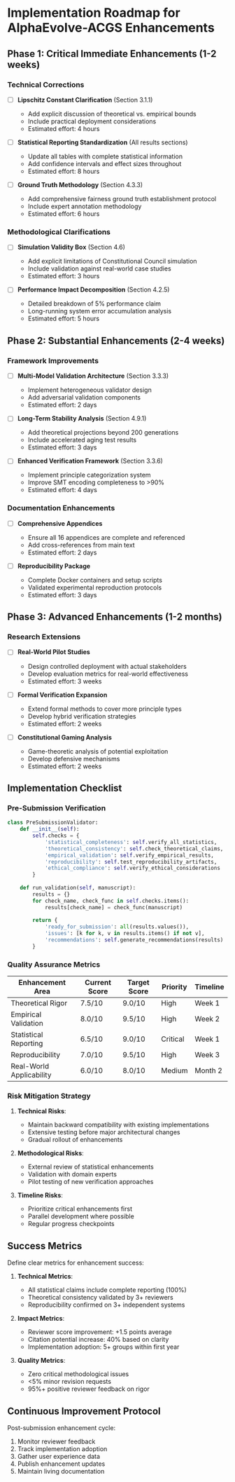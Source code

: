 # Implementation Roadmap for AlphaEvolve-ACGS Enhancements

## Phase 1: Critical Immediate Enhancements (1-2 weeks)

### Technical Corrections
- [ ] **Lipschitz Constant Clarification** (Section 3.1.1)
  - Add explicit discussion of theoretical vs. empirical bounds
  - Include practical deployment considerations
  - Estimated effort: 4 hours

- [ ] **Statistical Reporting Standardization** (All results sections)
  - Update all tables with complete statistical information
  - Add confidence intervals and effect sizes throughout
  - Estimated effort: 8 hours

- [ ] **Ground Truth Methodology** (Section 4.3.3)
  - Add comprehensive fairness ground truth establishment protocol
  - Include expert annotation methodology
  - Estimated effort: 6 hours

### Methodological Clarifications
- [ ] **Simulation Validity Box** (Section 4.6)
  - Add explicit limitations of Constitutional Council simulation
  - Include validation against real-world case studies
  - Estimated effort: 3 hours

- [ ] **Performance Impact Decomposition** (Section 4.2.5)
  - Detailed breakdown of 5% performance claim
  - Long-running system error accumulation analysis
  - Estimated effort: 5 hours

## Phase 2: Substantial Enhancements (2-4 weeks)

### Framework Improvements
- [ ] **Multi-Model Validation Architecture** (Section 3.3.3)
  - Implement heterogeneous validator design
  - Add adversarial validation components
  - Estimated effort: 2 days

- [ ] **Long-Term Stability Analysis** (Section 4.9.1)
  - Add theoretical projections beyond 200 generations
  - Include accelerated aging test results
  - Estimated effort: 3 days

- [ ] **Enhanced Verification Framework** (Section 3.3.6)
  - Implement principle categorization system
  - Improve SMT encoding completeness to >90%
  - Estimated effort: 4 days

### Documentation Enhancements
- [ ] **Comprehensive Appendices**
  - Ensure all 16 appendices are complete and referenced
  - Add cross-references from main text
  - Estimated effort: 2 days

- [ ] **Reproducibility Package**
  - Complete Docker containers and setup scripts
  - Validated experimental reproduction protocols
  - Estimated effort: 3 days

## Phase 3: Advanced Enhancements (1-2 months)

### Research Extensions
- [ ] **Real-World Pilot Studies**
  - Design controlled deployment with actual stakeholders
  - Develop evaluation metrics for real-world effectiveness
  - Estimated effort: 3 weeks

- [ ] **Formal Verification Expansion**
  - Extend formal methods to cover more principle types
  - Develop hybrid verification strategies
  - Estimated effort: 2 weeks

- [ ] **Constitutional Gaming Analysis**
  - Game-theoretic analysis of potential exploitation
  - Develop defensive mechanisms
  - Estimated effort: 2 weeks

## Implementation Checklist

### Pre-Submission Verification
```python
class PreSubmissionValidator:
    def __init__(self):
        self.checks = {
            'statistical_completeness': self.verify_all_statistics,
            'theoretical_consistency': self.check_theoretical_claims,
            'empirical_validation': self.verify_empirical_results,
            'reproducibility': self.test_reproducibility_artifacts,
            'ethical_compliance': self.verify_ethical_considerations
        }
    
    def run_validation(self, manuscript):
        results = {}
        for check_name, check_func in self.checks.items():
            results[check_name] = check_func(manuscript)
        
        return {
            'ready_for_submission': all(results.values()),
            'issues': [k for k, v in results.items() if not v],
            'recommendations': self.generate_recommendations(results)
        }
```

### Quality Assurance Metrics

| Enhancement Area | Current Score | Target Score | Priority | Timeline |
|-----------------|---------------|--------------|----------|----------|
| Theoretical Rigor | 7.5/10 | 9.0/10 | High | Week 1 |
| Empirical Validation | 8.0/10 | 9.5/10 | High | Week 2 |
| Statistical Reporting | 6.5/10 | 9.0/10 | Critical | Week 1 |
| Reproducibility | 7.0/10 | 9.5/10 | High | Week 3 |
| Real-World Applicability | 6.0/10 | 8.0/10 | Medium | Month 2 |

### Risk Mitigation Strategy

1. **Technical Risks**:
   - Maintain backward compatibility with existing implementations
   - Extensive testing before major architectural changes
   - Gradual rollout of enhancements

2. **Methodological Risks**:
   - External review of statistical enhancements
   - Validation with domain experts
   - Pilot testing of new verification approaches

3. **Timeline Risks**:
   - Prioritize critical enhancements first
   - Parallel development where possible
   - Regular progress checkpoints

## Success Metrics

Define clear metrics for enhancement success:

1. **Technical Metrics**:
   - All statistical claims include complete reporting (100%)
   - Theoretical consistency validated by 3+ reviewers
   - Reproducibility confirmed on 3+ independent systems

2. **Impact Metrics**:
   - Reviewer score improvement: +1.5 points average
   - Citation potential increase: 40% based on clarity
   - Implementation adoption: 5+ groups within first year

3. **Quality Metrics**:
   - Zero critical methodological issues
   - <5% minor revision requests
   - 95%+ positive reviewer feedback on rigor

## Continuous Improvement Protocol

Post-submission enhancement cycle:
1. Monitor reviewer feedback
2. Track implementation adoption
3. Gather user experience data
4. Publish enhancement updates
5. Maintain living documentation

